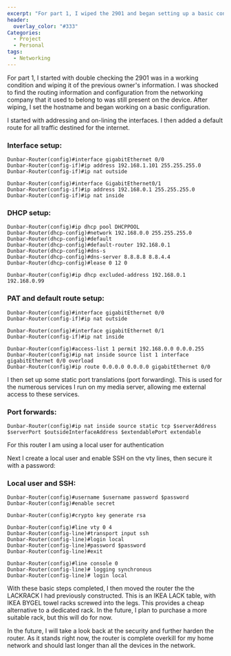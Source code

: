 ```yaml
---
excerpt: "For part 1, I wiped the 2901 and began setting up a basic configuration"
header:
  overlay_color: "#333"
Categories:
  - Project
  - Personal
tags:
  - Networking
---
```


For part 1, I started with double checking the 2901 was in a working condition and wiping it of the previous owner's information. I was shocked to find the routing information and configuration from the networking company that it used to belong to was still present on the device. After wiping, I set the hostname and began working on a basic configuration.

I started with addressing and on-lining the interfaces. I then added a default route for all traffic destined for the internet.

### Interface setup:

    Dunbar-Router(config)#interface gigabitEthernet 0/0  
    Dunbar-Router(config-if)#ip address 192.168.1.101 255.255.255.0  
    Dunbar-Router(config-if)#ip nat outside
    
    Dunbar-Router(config)#interface GigabitEthernet0/1  
    Dunbar-Router(config-if)#ip address 192.168.0.1 255.255.255.0  
    Dunbar-Router(config-if)#ip nat inside  



### DHCP setup:

    Dunbar-Router(config)#ip dhcp pool DHCPPOOL  
    Dunbar-Router(dhcp-config)#network 192.168.0.0 255.255.255.0  
    Dunbar-Router(dhcp-config)#default  
    Dunbar-Router(dhcp-config)#default-router 192.168.0.1  
    Dunbar-Router(dhcp-config)#dns-s  
    Dunbar-Router(dhcp-config)#dns-server 8.8.8.8 8.8.4.4  
    Dunbar-Router(dhcp-config)#lease 0 12 0

    Dunbar-Router(config)#ip dhcp excluded-address 192.168.0.1 192.168.0.99

### PAT and default route setup:

    Dunbar-Router(config)#interface gigabitEthernet 0/0  
    Dunbar-Router(config-if)#ip nat outside

	Dunbar-Router(config)#interface gigabitEthernet 0/1  
    Dunbar-Router(config-if)#ip nat inside

    Dunbar-Router(config)#access-list 1 permit 192.168.0.0 0.0.0.255  
    Dunbar-Router(config)#ip nat inside source list 1 interface gigabitEthernet 0/0 overload
    Dunbar-Router(config)#ip route 0.0.0.0 0.0.0.0 gigabitEthernet 0/0
    
I then set up some static port translations (port forwarding). This is used for the numerous services I run on my media server, allowing me external access to these services.

### Port forwards:

	Dunbar-Router(config)#ip nat inside source static tcp $serverAddress $serverPort $outsideInterfaceAddress $extendablePort extendable  

For this router I am using a local user for authentication

Next I create a local user and enable SSH on the vty lines, then secure it with a password:

### Local user and SSH:

    Dunbar-Router(config)#username $username password $password
    Dunbar-Router(config)#enable secret

    Dunbar-Router(config)#crypto key generate rsa

    Dunbar-Router(config)#line vty 0 4  
    Dunbar-Router(config-line)#transport input ssh  
    Dunbar-Router(config-line)#login local  
    Dunbar-Router(config-line)#password $password
    Dunbar-Router(config-line)#exit

    Dunbar-Router(config)#line console 0  
    Dunbar-Router(config-line)# logging synchronous  
    Dunbar-Router(config-line)# login local

With these basic steps completed, I then moved the router the the LACKRACK I had previously constructed. This is an IKEA LACK table, with IKEA BYGEL towel racks screwed into the legs. This provides a cheap alternative to a dedicated rack. In the future, I plan to purchase a more suitable rack, but this will do for now.

In the future, I will take a look back at the security and further harden the router. As it stands right now, the router is complete overkill for my home network and should last longer than all the devices in the network.
